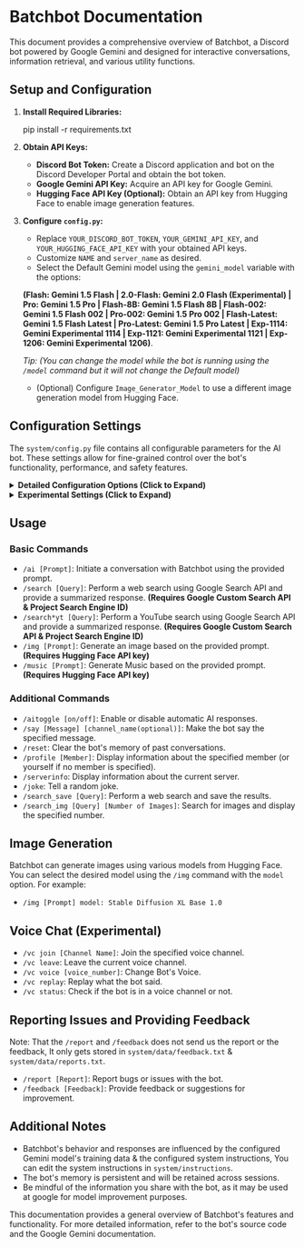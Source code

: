 # Batchbot Documentation

This document provides a comprehensive overview of Batchbot, a Discord bot powered by Google Gemini and designed for interactive conversations, information retrieval, and various utility functions.

## Setup and Configuration

1. **Install Required Libraries:**

   pip install -r requirements.txt

2. **Obtain API Keys:**
   - **Discord Bot Token:** Create a Discord application and bot on the Discord Developer Portal and obtain the bot token.
   - **Google Gemini API Key:** Acquire an API key for Google Gemini.
   - **Hugging Face API Key (Optional):** Obtain an API key from Hugging Face to enable image generation features.

3. **Configure `config.py`:**
   - Replace `YOUR_DISCORD_BOT_TOKEN`, `YOUR_GEMINI_API_KEY`, and `YOUR_HUGGING_FACE_API_KEY` with your obtained API keys.
   - Customize `NAME` and `server_name` as desired.
   - Select the Default Gemini model using the `gemini_model` variable with the options:
   
   **(Flash: Gemini 1.5 Flash | 2.0-Flash: Gemini 2.0 Flash (Experimental) | Pro: Gemini 1.5 Pro | Flash-8B: Gemini 1.5 Flash 8B | Flash-002: Gemini 1.5 Flash 002 | Pro-002: Gemini 1.5 Pro 002 | Flash-Latest: Gemini 1.5 Flash Latest | Pro-Latest: Gemini 1.5 Pro Latest | Exp-1114: Gemini Experimental 1114 | Exp-1121: Gemini Experimental 1121 | Exp-1206: Gemini Experimental 1206)**.
   
   *Tip: (You can change the model while the bot is running using the `/model` command but it will not change the Default model)*
   - (Optional) Configure `Image_Generator_Model` to use a different image generation model from Hugging Face.

## Configuration Settings

The `system/config.py` file contains all configurable parameters for the AI bot. These settings allow for fine-grained control over the bot's functionality, performance, and safety features.

<details>
<summary><strong>Detailed Configuration Options (Click to Expand)</strong></summary>

- **`gemini_model`**: Specifies the default Gemini model used by the bot. Different models offer varying capabilities and performance characteristics. Model selection can also be performed at runtime using the `/model` command.
   <details>
   <summary><strong>Supported Models (Click to Expand)</strong></summary>
   
   ### Gemini Flash Models
   - **`Flash`:** Gemini 1.5 Flash.
   - **`Flash-Latest`:** Gemini 1.5 Flash Latest.
   - **`Flash-8B`:** Gemini 1.5 Flash 8B.

   ### Gemini Pro Models
   - **`Pro`:** Gemini 1.5 Pro.
   - **`Pro-Latest`:** Gemini 1.5 Pro Latest.
   - **`Pro-002`:** Gemini 1.5 Pro 002.

   ### Google LearnLM (Accessible via `/model` command)
   - **`LeanLM`:** LearnLM 1.5 Pro Experimental.
   
   ### Experimental Models
   - **`Exp-1114`:** Gemini Experimental 1114.
   - **`Exp-1121`:** Gemini Experimental 1121.
   - **`Exp-1206`:** Gemini Experimental 1206.
   </details>

- **`model_temperature`** `(Default: 1)`: Controls the randomness and creativity of the model's responses. Higher values (up to 2) increase creativity but may lead to less coherent outputs. Lower values result in more predictable and factual responses.

- **`limit_history`** `(Default: True)`: Enables a limited conversation history to maintain optimal performance and stability.

- **`history_limit`** `(Default: 100)`: Defines the maximum number of conversation turns stored in the history when `limit_history` is enabled.

- **`show_time`** `(Default: False)`: When enabled, the bot incorporates timestamps and response time information into its interactions. This may impact performance.

- **`history_channel_toggle`** `(Default: True)`: Restricts conversation history to a per-channel basis. This enhances performance and improves contextual awareness within individual channels.

- **`embed_colors`** `(Default: 0x00ff00)`: Specifies the hexadecimal color code used for message embeds.

- **`show_tokens_at_startup`** `(Default: False)`: Displays API keys and token information on the console during startup. It is recommended to keep this disabled for security purposes.

- **`safe_search`** `(Default: True)`: Enforces safe search filtering for web queries, promoting a safer user experience.

- **`ffmpeg_executable_path`**:  Provides the file path to the `ffmpeg` executable, which is required for voice-related functionalities.

- **`tts`** `(Default: True)`: Enables text-to-speech functionality in voice channels, allowing the bot to vocalize its responses.

- **`vc_voice`** `(Default: 1)`: Sets the default voice for voice channel interactions. The default value of `1` corresponds to `en-US-BrianNeural`. Voice selection can be adjusted using the `/vc voice [voice_number]` command.

- **`sync_voice_with_text`** `(Default: True)`: Synchronizes text and voice output in voice channels. This may introduce latency depending on network conditions.

- **`HISTORY_FILE`** `(Default: 'system/data/data.json')`: Defines the file path for storing conversation history data.

- **`preview_code_output`** `(Default: True)`: Enables the Gemini feature that predicts the output of code snippets.

- **`safegen`** `(Default: True)`: Activates content filtering for image generation, preventing the creation of inappropriate or harmful images.

- **`create_mod_channel`** `(Default: False)`: Automatically creates a moderation channel when inappropriate content is detected. Requires `safegen` to be enabled.

- **`mod_channel_name`** `(Default: '🔧・mod')`: Specifies the name of the automatically generated moderation channel.

- **`additional_details`** `(Default: False)`: Includes supplementary information about images, media, and files in the bot's responses, similar to previous versions (v1.0.0, v1.5.0, v2.0, v2.1). This may impact response times.
-  **`discord_heartbeat_timeout`** `(Default: 60)`: Adjusts the Discord heartbeat timeout in seconds. Increase this value if the bot experiences frequent disconnections due to timeouts.
- **`show_tokens`** `(Default: False)`:  Displays input and output token counts. Primarily used for debugging.
-  **`add_watermark_to_generated_image`** `(Default: False)`: Applies a watermark to generated images. The watermark image is located at `system/assets/watermark.png`.
- **`show_safety_settings_on_startup`** `(Default: False)`:  Displays the configured safety settings when the bot starts.
- **`cool_personality`** `(Default: False)`: Modifies the bot's conversational style to adopt a "cooler" persona.
    <details>
   <summary>Personality Options (Click to Expand)</summary>
        
   - **`False`:** Disables the alternate personality.
   - **`True`:** Enables a basic level of the alternate personality.
   - **`Super`:**  Applies a more pronounced version of the alternate personality.
   - **`Ultimate`:**  Enables the most prominent version of the alternate personality.
   </details>
- **`Image_Generator_Model`** `(Default: "stabilityai/stable-diffusion-xl-base-1.0")`: Specifies the model used for image generation. Changing this setting may require reinviting the bot.
- **`DEFAULT_MUSIC_MODEL`** `(Default: "facebook/musicgen-small")`:  Determines the model used for music generation. Bot re-invitation might be necessary after modification.
- **`Object_Detection_Model`** `(Default: "facebook/detr-resnet-50")`: Sets the model used for object detection tasks.
- **`Dangerous`, `Harassment`, `Hate_Speech`, `Sexually_Explicit`, `Dangerous_Content`**: These parameters control the safety filtering thresholds for different categories of harmful content.
   <details>
   <summary>Safety Level Options (Click to Expand)</summary>

   - **`Default`:**  Uses the default safety filtering settings.
   - **`None`:** Disables safety filtering for the specified category.
   - **`Low`:**  Filters only high-risk content.
   - **`Moderate`:** Filters medium and high-risk content.
   - **`High`:**  Filters low, medium, and high-risk content.
   </details>
</details>

<details>
<summary><strong>Experimental Settings (Click to Expand)</strong></summary>

- **`vc_AI`** `(Default: False)`: Enables experimental voice assistant features, allowing the bot to process and respond to voice input in voice channels. This feature is currently under development.
-  **`show_invite_link_on_startup`** `(Default: False)`: Displays the bot's invitation link upon startup.
- **`smart_recognition`** `(Default: False)`:  An experimental feature that attempts to improve the bot's ability to distinguish between different users in a conversation.
-  **`fix_repeating_prompts`** `(Default: True)`: Implements measures to mitigate issues with repetitive or broken responses. This is an experimental feature.
</details>

## Usage

### Basic Commands

- `/ai [Prompt]`: Initiate a conversation with Batchbot using the provided prompt.
- `/search [Query]`: Perform a web search using Google Search API and provide a summarized response. **(Requires Google Custom Search API & Project Search Engine ID)**
- `/search*yt [Query]`: Perform a YouTube search using Google Search API and provide a summarized response. **(Requires Google Custom Search API & Project Search Engine ID)**
- `/img [Prompt]`: Generate an image based on the provided prompt. **(Requires Hugging Face API key)**
- `/music [Prompt]`: Generate Music based on the provided prompt. **(Requires Hugging Face API key)**

### Additional Commands

- `/aitoggle [on/off]`: Enable or disable automatic AI responses.
- `/say [Message] [channel_name(optional)]`: Make the bot say the specified message.
- `/reset`: Clear the bot's memory of past conversations.
- `/profile [Member]`: Display information about the specified member (or yourself if no member is specified).
- `/serverinfo`: Display information about the current server.
- `/joke`: Tell a random joke.
- `/search_save [Query]`: Perform a web search and save the results.
- `/search_img [Query] [Number of Images]`: Search for images and display the specified number.

## Image Generation

Batchbot can generate images using various models from Hugging Face. You can select the desired model using the `/img` command with the `model` option. For example:

- `/img [Prompt] model: Stable Diffusion XL Base 1.0`

## Voice Chat (Experimental)

- `/vc join [Channel Name]`: Join the specified voice channel.
- `/vc leave`: Leave the current voice channel.
- `/vc voice [voice_number]`: Change Bot's Voice.
- `/vc replay`: Replay what the bot said.
- `/vc status`: Check if the bot is in a voice channel or not.

## Reporting Issues and Providing Feedback

Note: That the `/report` and `/feedback` does not send us the report or the feedback, It only gets stored in `system/data/feedback.txt` & `system/data/reports.txt`.

- `/report [Report]`: Report bugs or issues with the bot.
- `/feedback [Feedback]`: Provide feedback or suggestions for improvement.

## Additional Notes

- Batchbot's behavior and responses are influenced by the configured Gemini model's training data & the configured system instructions, You can edit the system instructions in `system/instructions`.
- The bot's memory is persistent and will be retained across sessions.
- Be mindful of the information you share with the bot, as it may be used at google for model improvement purposes.

This documentation provides a general overview of Batchbot's features and functionality. For more detailed information, refer to the bot's source code and the Google Gemini documentation.
